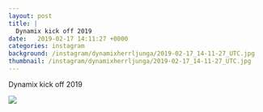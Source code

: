 ```yaml
---
layout: post
title: |
  Dynamix kick off 2019 
date:   2019-02-17 14:11:27 +0000
categories: instagram
background: /instagram/dynamixherrljunga/2019-02-17_14-11-27_UTC.jpg
thumbnail: /instagram/dynamixherrljunga/2019-02-17_14-11-27_UTC.jpg
---
```

Dynamix kick off 2019 



<img src='/www-dynamix-herrljunga/instagram/dynamixherrljunga/2019-02-17_14-11-27_UTC.jpg' class='img-fluid' />
